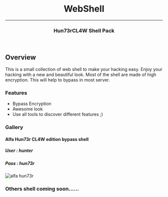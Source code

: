 <h1 align="center">
  <br>
  WebShell
  <br>
</h1>
<hr>
<h3 align="center">
  Hun73rCL4W Shell Pack
 </h3>
<br>
<h2>
  Overview
</h2>
  This is a small collection of web shell to make your hacking easy. Enjoy your hacking with a new and beautiful look. Most of the shell are made of high encryption. This will help to bypass in most server.  

<br>


### Features
- Bypass Encryption
- Awesome look
- Use all tools to discover different features ;)

### Gallery

#### Alfa Hun73r CL4W edition bypass shell
##### User : hunter
##### Pass : hun73r
![alfa hun73r](https://i.imgur.com/266JcVA.png)



### Others shell coming soon......
